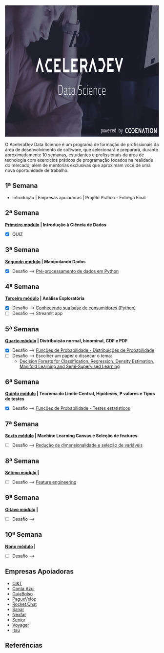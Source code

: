 <p align="center">
  <img width="900" height="430" src="https://github.com/PryskaS/Data-Science_AceleraDev/blob/master/Images/Aceleradev-ds-logo.png">
</p>


O AceleraDev Data Science é um programa de formação de profissionais da área de desenvolvimento de software, que selecionará e preparará, durante aproximadamente 10 semanas, estudantes e profissionais da área de tecnologia com exercícios práticos de programação focados na realidade do mercado, além de mentorias exclusivas que aproximam você de uma nova oportunidade de trabalho.

1ª Semana
-
- Introdução | Empresas apoiadoras | Projeto Prático - Entrega Final

2ª Semana
- 
 **[Primeiro módulo](https://github.com/PryskaS/Data-Science_AceleraDev/tree/master/2.%20Semana%20-%20Introdu%C3%A7%C3%A3o%20%C3%A0%20Ci%C3%AAncia%20de%20Dados) | Introdução à Ciência de Dados**
- [x] QUIZ

3ª Semana
- 
**[Segundo módulo](https://github.com/PryskaS/Data-Science_AceleraDev/tree/master/3.%20Semana%20-%20Manipulando%20Dados) | Manipulando Dados**
- [x] Desafio --> [Pré-processamento de dados em Python](https://github.com/PryskaS/Data-Science_AceleraDev/blob/master/3.%20Semana%20-%20Manipulando%20Dados/pre-processamento_python.ipynb)

4ª Semana
- 
**[Terceiro módulo](https://github.com/PryskaS/Data-Science_AceleraDev/tree/master/4.%20Semana%20-%20An%C3%A1lise%20Explorat%C3%B3ria) | Análise Exploratória**
- [x] Desafio --> [Conhecendo sua base de consumidores (Python)](https://github.com/PryskaS/Data-Science_AceleraDev/blob/master/4.%20Semana%20-%20An%C3%A1lise%20Explorat%C3%B3ria/an%C3%A1lise-explorat%C3%B3ria_conhecendo-base-consumidores.ipynb)
- [ ] Desafio --> Streamlit app

5ª Semana
- 
**[Quarto módulo](https://github.com/PryskaS/Data-Science_AceleraDev/tree/master/5.%20Semana%20-%20Distribui%C3%A7%C3%B5es%20de%20Probabilidade) | Distribuição normal, binominal, CDF e PDF**
- [x] Desafio --> [Funções de Probabilidade - Distribuições de Probabilidade](https://github.com/PryskaS/Data-Science_AceleraDev/blob/master/5.%20Semana%20-%20Distribui%C3%A7%C3%B5es%20de%20Probabilidade/fun%C3%A7%C3%B5es-probabilidade_distribui%C3%A7%C3%B5es.ipynb)
- [ ] Desafio --> Escolher um paper e dissecar o tema:
  - [Decision Forests for Classification, Regression, Density Estimation, Manifold Learning and Semi-Supervised Learning](https://www.microsoft.com/en-us/research/wp-content/uploads/2016/02/decisionForests_MSR_TR_2011_114.pdf)

6ª Semana
- 
**[Quinto módulo](https://github.com/PryskaS/Data-Science_AceleraDev/tree/master/6.%20Semana%20-%20Testes%20estat%C3%ADsticos) | Teorema do Limite Central, Hipóteses, P valores e Tipos de testes**
- [x] Desafio --> [Funções de Probabilidade - Testes estatísticos](https://github.com/PryskaS/Data-Science_AceleraDev/blob/master/6.%20Semana%20-%20Testes%20estat%C3%ADsticos/fun%C3%A7%C3%B5es-probabilidade_testes-estat%C3%ADsticos.ipynb)

7ª Semana
- 
**[Sexto módulo](https://github.com/PryskaS/Data-Science_AceleraDev/tree/master/7.%20Semana%20-%20Redu%C3%A7%C3%A3o%20de%20Dimensionalidade) | Machine Learning Canvas e Seleção de features**
- [ ] Desafio --> [Redução de dimensionalidade e seleção de variáveis]()

8ª Semana
- 
**[Sétimo módulo]() |**
- [ ] Desafio --> [Feature engineering]()

9ª Semana
- 
**[Oitavo módulo]() |**
- [ ] Desafio -->

10ª Semana
- 
**[Nono módulo]() |**
- [ ] Desafio -->

Empresas Apoiadoras
- 
* [CI&T](https://br.ciandt.com/carreiras/we-are-hiring)
* [Conta Azul](https://contaazul.com/carreiras/)
* [GuiaBolso](https://jobs.kenoby.com/guiabolso)
* [PagueVeloz](https://www.pagueveloz.com.br/)
* [Rocket.Chat](https://rocket.chat/jobs)
* [Sanar](https://jobs.kenoby.com/sanar)
* [Nexfar](https://nexfar.com.br/#/)
* [Senior](https://www.senior.com.br/carreiras)
* [Voyager](https://www.voyagerportal.com/company/)
* [Itaú](https://www.itau.com.br/sobre/quem-somos/)


## Referências




